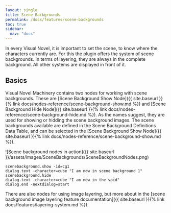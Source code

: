 ```yaml
---
layout: single
title: Scene Backgrounds
permalink: /docs/features/scene-backgrounds
toc: true
sidebar:
  nav: "docs"
---
```




In every Visual Novel, it is important to set the scene, to know where the characters currently are. For this the plugin offers the system of scene backgrounds. In terms of layering, they are always in the complete background. All other systems are displayed in front of it.

## Basics

Visual Novel Machinery contains two nodes for working with scene backgrounds. These are [Scene Background Show Node]({{ site.baseurl }}{% link docs/nodes-reference/scene-background-show.md %}) and [Scene Background Hide Node]({{ site.baseurl }}{% link docs/nodes-reference/scene-background-hide.md %}). As the names suggest, they are used for showing or hidding the scene background images. The scene backgrounds available are defined in the Scene Background Definitions Data Table, and can be selected in the [Scene Background Show Node]({{ site.baseurl }}{% link docs/nodes-reference/scene-background-show.md %}).

![Scene background nodes in action]({{ site.baseurl }}/assets/images/SceneBackgrounds/SceneBackgroundNodes.png)
```
scenebackground.show -id=cg1
dialog.text -character=cube "I am now in scene background 1"
scenebackground.hide
dialog.text -character=cube "I am now in the void"
dialog.end -nextdialog=start
```

There are also nodes for using image layering, but more about in the [scene background image layering feature documentation]({{ site.baseurl }}{% link docs/features/layering-system.md %}).
